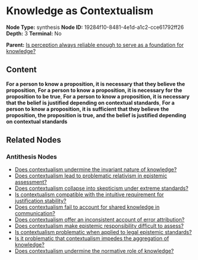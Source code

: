 # Knowledge as Contextualism

**Node Type:** synthesis
**Node ID:** 19284f10-8481-4e1d-a1c2-cce61792ff26
**Depth:** 3
**Terminal:** No

**Parent:** [Is perception always reliable enough to serve as a foundation for knowledge?](is-perception-always-reliable-enough-to-serve-as-a-foundation-for-knowledge-antithesis-d230cbc6-b3bf-4e46-a6b0-72dbfa11dd39.md)

## Content

**For a person to know a proposition, it is necessary that they believe the proposition**, **For a person to know a proposition, it is necessary for the proposition to be true**, **For a person to know a proposition, it is necessary that the belief is justified depending on contextual standards**, **For a person to know a proposition, it is sufficient that they believe the proposition, the proposition is true, and the belief is justified depending on contextual standards**

## Related Nodes

### Antithesis Nodes

- [Does contextualism undermine the invariant nature of knowledge?](does-contextualism-undermine-the-invariant-nature-of-knowledge-antithesis-3647b558-62c8-4c46-96ea-c703df866b7a.md)
- [Does contextualism lead to problematic relativism in epistemic assessment?](does-contextualism-lead-to-problematic-relativism-in-epistemic-assessment-antithesis-4d3d2859-a493-43fd-8ed8-1bd5c0c6606b.md)
- [Does contextualism collapse into skepticism under extreme standards?](does-contextualism-collapse-into-skepticism-under-extreme-standards-antithesis-038f8f8d-7400-4dd7-9116-182a571ea986.md)
- [Is contextualism compatible with the intuitive requirement for justification stability?](is-contextualism-compatible-with-the-intuitive-requirement-for-justification-stability-antithesis-33c9fafc-6fac-4e72-b8c9-ed86ef12d5f7.md)
- [Does contextualism fail to account for shared knowledge in communication?](does-contextualism-fail-to-account-for-shared-knowledge-in-communication-antithesis-94fab0a3-7111-4593-8ac5-f533fa44a44d.md)
- [Does contextualism offer an inconsistent account of error attribution?](does-contextualism-offer-an-inconsistent-account-of-error-attribution-antithesis-b9b5f9bc-67e8-409e-90d2-3f994e17db41.md)
- [Does contextualism make epistemic responsibility difficult to assess?](does-contextualism-make-epistemic-responsibility-difficult-to-assess-antithesis-978ddc9c-3f99-495f-b7e7-ddb98979474d.md)
- [Is contextualism problematic when applied to legal epistemic standards?](is-contextualism-problematic-when-applied-to-legal-epistemic-standards-antithesis-a2a5fbe6-eca1-4c3f-b78e-10bbf81aba81.md)
- [Is it problematic that contextualism impedes the aggregation of knowledge?](is-it-problematic-that-contextualism-impedes-the-aggregation-of-knowledge-antithesis-fa3cc1ee-e4f5-41df-8582-f7b208311d6b.md)
- [Does contextualism undermine the normative role of knowledge?](does-contextualism-undermine-the-normative-role-of-knowledge-antithesis-6a6df525-ed48-423b-a811-8bef992be55b.md)
